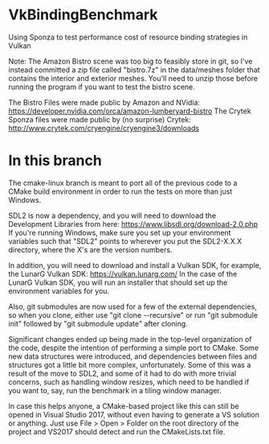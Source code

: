 # VkBindingBenchmark
Using Sponza to test performance cost of resource binding strategies in Vulkan

Note: The Amazon Bistro scene was too big to feasibly store in git, so I've instead committed a zip file called "bistro.7z" in the data/meshes folder that contains the interior and exterior meshes. You'll need to unzip those before running the program if you want to test the bistro scene. 

The Bistro Files were made public by Amazon and NVidia: https://developer.nvidia.com/orca/amazon-lumberyard-bistro
The Crytek Sponza files were made public by (no surprise) Crytek: http://www.crytek.com/cryengine/cryengine3/downloads

# In this branch
The cmake-linux branch is meant to port all of the previous code to a CMake build environment in order to run the tests on more than just Windows.

SDL2 is now a dependency, and you will need to download the Development Libraries from here: https://www.libsdl.org/download-2.0.php
If you're running Windows, make sure you set up your environment variables such that "SDL2" points to wherever you put the SDL2-X.X.X directory, where the X's are the version numbers.

In addition, you will need to download and install a Vulkan SDK, for example, the LunarG Vulkan SDK: https://vulkan.lunarg.com/
In the case of the LunarG Vulkan SDK, you will run an installer that should set up the environment variables for you.

Also, git submodules are now used for a few of the external dependencies, so when you clone, either use "git clone --recursive" or run "git submodule init" followed by "git submodule update" after cloning.

Significant changes ended up being made in the top-level organization of the code, despite the intention of performing a simple port to CMake. Some new data structures were introduced, and dependencies between files and structures got a little bit more complex, unfortunately. Some of this was a result of the move to SDL2, and some of it had to do with more trivial concerns, such as handling window resizes, which need to be handled if you want to, say, run the benchmark in a tiling window manager.

In case this helps anyone, a CMake-based project like this can still be opened in Visual Studio 2017, without even having to generate a VS solution or anything. Just use File > Open > Folder on the root directory of the project and VS2017 should detect and run the CMakeLists.txt file.

